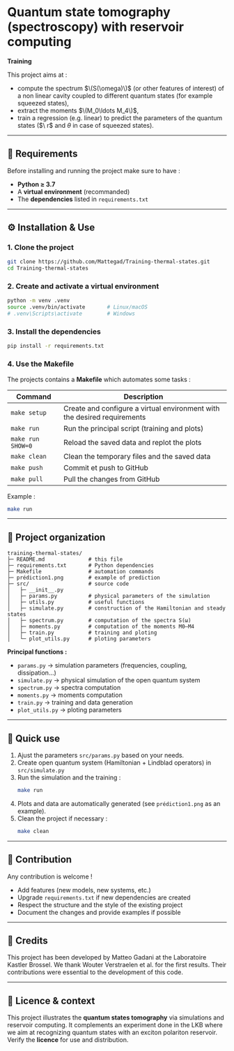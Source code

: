 # Quantum state tomography (spectroscopy) with reservoir computing  
**Training**

This project aims at :  
- compute the spectrum $\(S(\omega)\)$ (or other features of interest) of a non linear cavity coupled to different quantum states (for example squeezed states),  
- extract the moments $\(M_0\ldots M_4\)$,  
- train a regression (e.g. linear) to predict the parameters of the quantum states ($\ r\$ and $\theta$ in case of squeezed states).  

---

## 🧩 Requirements  
Before installing and running the project make sure to have :   
- **Python ≥ 3.7**  
- A **virtual environment** (recommanded)  
- The **dependencies** listed in `requirements.txt`  


---

## ⚙️ Installation & Use  

### 1. Clone the project
```bash
git clone https://github.com/Mattegad/Training-thermal-states.git
cd Training-thermal-states
```

### 2. Create and activate a virtual environment
```bash
python -m venv .venv
source .venv/bin/activate       # Linux/macOS
# .venv\Scripts\activate        # Windows
```

### 3. Install the dependencies
```bash
pip install -r requirements.txt
```

### 4. Use the Makefile  
The projects contains a **Makefile** which automates some tasks :

| Command | Description |
|-----------|-------------|
| `make setup` | Create and configure a virtual environment with the desired requirements |
| `make run` | Run the principal script (training and plots) |
| `make run SHOW=0` | Reload the saved data and replot the plots |
| `make clean` | Clean the temporary files and the saved data |
| `make push` | Commit et push to GitHub |
| `make pull` | Pull the changes from GitHub |


Example :
```bash
make run
```

---

## 🧱 Project organization 

```
training-thermal-states/
├─ README.md              # this file
├─ requirements.txt       # Python dependencies
├─ Makefile               # automation commands
├─ prédiction1.png        # example of prediction
├─ src/                   # source code 
│   ├─ __init__.py        
│   ├─ params.py          # physical parameters of the simulation
│   ├─ utils.py           # useful functions
│   ├─ simulate.py        # construction of the Hamiltonian and steady states
│   ├─ spectrum.py        # computation of the spectra S(ω)
│   ├─ moments.py         # computation of the moments M0–M4
│   ├─ train.py           # training and ploting
│   └─ plot_utils.py      # ploting parameters
```

**Principal functions :**
- `params.py` → simulation parameters (frequencies, coupling, dissipation…)  
- `simulate.py` → physical simulation of the open quantum system  
- `spectrum.py` → spectra computation  
- `moments.py` → moments computation  
- `train.py` → training and data generation  
- `plot_utils.py` → ploting parameters  

---

## 🚀 Quick use  
1. Ajust the parameters `src/params.py` based on your needs.
2. Create open quantum system (Hamiltonian + Lindblad operators) in `src/simulate.py` 
2. Run the simulation and the training :
   ```bash
   make run
   ```
3. Plots and data are automatically generated (see `prédiction1.png` as an example).  
4. Clean the project if necessary :
   ```bash
   make clean
   ```

---

## 🤝 Contribution  
Any contribution is welcome !  
- Add features (new models, new systems, etc.)  
- Upgrade `requirements.txt` if new dependencies are created 
- Respect the structure and the style of the existing project  
- Document the changes and provide examples if possible  

---

## 🙏 Credits
This project has been developed by Matteo Gadani at the Laboratoire Kastler Brossel.
We thank Wouter Verstraelen et al. for the first results. Their contributions were essential to the development of this code.

---

## 📘 Licence & context  
This project illustrates the **quantum states tomography** via simulations and reservoir computing. It complements an experiment done in the LKB where we aim at recognizing quantum states with an exciton polariton reservoir.
Verify the **licence** for use and distribution.  
